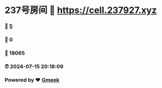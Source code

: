 # 237号房间 :link: https://cell.237927.xyz 
### :page_facing_up: [5](https://cell.237927.xyz/tag.html) 
### :speech_balloon: 0 
### :hibiscus: 18065 
### :alarm_clock: 2024-07-15 20:18:09 
### Powered by :heart: [Gmeek](https://github.com/Meekdai/Gmeek)
